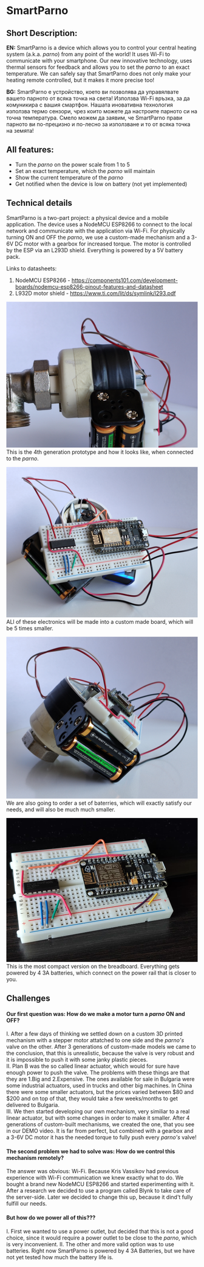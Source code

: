 # SmartParno
## Short Description:

**EN:** SmartParno is a device which allows you to control your central heating system (a.k.a. _parno_) from any point of the world! It uses Wi-Fi to communicate with your smartphone. Our new innovative technology, uses thermal sensors for feedback and allows you to set the _parno_ to an exact temperature. We can safely say that SmartParno does not only make your heating remote controlled, but it makes it more precise too!  

**BG:** SmartParno е устройство, което ви позволява да управялвате вашето парното от всяка точка на света! Използва Wi-Fi връзка, за да комуникира с вашия смартфон. Нашата иновативна технология използва термо сензори, чрез които можете да настроите парното си на точна температура. Смело можем да заявим, че SmartParno прави парното ви по-прецизно и по-лесно за използване и то от всяка точка на земята!  

## All features:
- Turn the _parno_ on the power scale from 1 to 5
- Set an exact temperature, which the _parno_ will maintain
- Show the current temperature of the _parno_
- Get notified when the device is low on battery (not yet implemented)

## Technical details
SmartParno is a two-part project: a physical device and a mobile application. The device uses a NodeMCU ESP8266 to connect to the local network and communicate with the application via Wi-Fi. For physically turning ON and OFF the _parno_,  we use a custom-made mechanism and a 3-6V DC motor with a gearbox for increased torque. The motor is controlled by the ESP via an L293D shield. Everything is powered by a 5V battery pack.

Links to datasheets:
1) NodeMCU ESP8266 - https://components101.com/development-boards/nodemcu-esp8266-pinout-features-and-datasheet
2) L932D motor shield - https://www.ti.com/lit/ds/symlink/l293.pdf

![4th gen prototype](Gallery/Prototypes/4th_gen_connected.jpg)  
This is the 4th generation prototype and how it looks like, when connected to the _parno_.  

![4th gen prototype](Gallery/Prototypes/4th_gen_front_view.jpg)  
ALl of these electronics will be made into a custom made board, which will be 5 times smaller.  

![4th gen prototype](Gallery/Prototypes/4th_gen_side_view.jpg)  
We are also going to order a set of baterries, which will exactly satisfy our needs, and will also be much much smaller.

![NodeMCU ESP8266 + L293D on a breadbord](Gallery/Hardware/ESP8266+L293d.jpg)  
This is the most compact version on the breadboard. Everything gets powered by 4 3A batteries, which connect on the power rail that is closer to you.  


## Challenges

#### Our first question was: How do we make a motor turn a _parno_ ON and OFF?
I. After a few days of thinking we settled down on a custom 3D printed mechanism with a stepper motor attatched to one side and the _parno's_ valve on the other. After 3 generations of custom-made models we came to the conclusion, that this is unrealistic, because the valve is very robust and it is impossible to push it with some janky plastic pieces.  
II. Plan B was the so called linear actuator, which would for sure have enough power to push the valve. The problems with these things are that they are 1.Big and 2.Expensive. The ones available for sale in Bulgaria were some industrial actuators, used in trucks and other big machines. In China there were some smaller actuators, but the prices varied between $80 and $200 and on top of that, they would take a few weeks/months to get delivered to Bulgaria.  
III. We then started developing our own mechanism, very similiar to a real linear actuator, but with some changes in order to make it smaller. After 4 generations of custom-built mechanisms, we created the one, that you see in our DEMO video. It is far from perfect, but combined with a gearbox and a 3-6V DC motor it has the needed torque to fully push every _parno's_ valve!  

#### The second problem we had to solve was: How do we control this mechanism remotely?
The answer was obvious: Wi-Fi.
Because Kris Vassikov had previous experience with Wi-Fi communication we knew exactly what to do. We bought a brand new NodeMCU ESP8266 and started experimenting with it. After a research we decided to use a program called Blynk to take care of the server-side. Later we decided to change this up, because it dind't fully fulfill our needs.

#### But how do we power all of this???
I. First we wanted to use a power outlet, but decided that this is not a good choice, since it would require a power outlet to be close to the _parno_, which is very inconvenient.
II. The other and more valid option was to use batteries. Right now SmartParno is powered by 4 3A Batteries, but we have not yet tested how much the battery life is.
